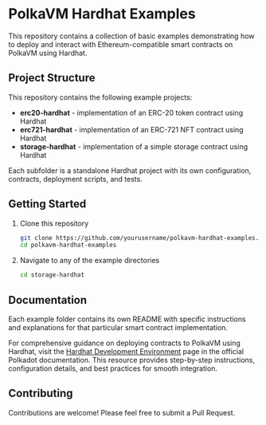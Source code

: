 # PolkaVM Hardhat Examples

This repository contains a collection of basic examples demonstrating how to deploy and interact with Ethereum-compatible smart contracts on PolkaVM using Hardhat.

## Project Structure

This repository contains the following example projects:

- **erc20-hardhat** - implementation of an ERC-20 token contract using Hardhat
- **erc721-hardhat** - implementation of an ERC-721 NFT contract using Hardhat
- **storage-hardhat** - implementation of a simple storage contract using Hardhat

Each subfolder is a standalone Hardhat project with its own configuration, contracts, deployment scripts, and tests.

## Getting Started

1. Clone this repository
   ```bash
   git clone https://github.com/yourusername/polkavm-hardhat-examples.git
   cd polkavm-hardhat-examples
   ```

2. Navigate to any of the example directories
   ```bash
   cd storage-hardhat
   ```

## Documentation

Each example folder contains its own README with specific instructions and explanations for that particular smart contract implementation.

For comprehensive guidance on deploying contracts to PolkaVM using Hardhat, visit the [Hardhat Development Environment]((https://papermoonio.github.io/polkadot-mkdocs/develop/smart-contracts/dev-environments/hardhat/)) page in the official Polkadot documentation. This resource provides step-by-step instructions, configuration details, and best practices for smooth integration.

## Contributing

Contributions are welcome! Please feel free to submit a Pull Request.